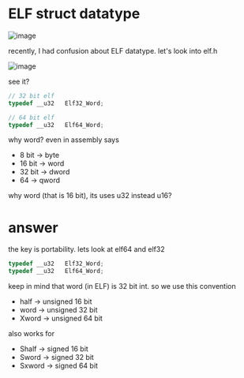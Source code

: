 # ELF struct datatype

![image](/assets/226c75ba603c0f75c0e287cb7cf1502cd4e7857fd7ceba8ef1d60013d08fd225da41b2432866136e0dfbe0152981a49dc106553e664968dade76f92b.png)

recently, I had confusion about ELF datatype. let's look into elf.h

![image](/assets/6fd29d1b194c2d80f6924f6326b6876cb023450367b66064c6debcfaffb38c05a83aa30637373852cc25a630d962542c0f47021636c205cf965ad4e6.png)

see it?

```c
// 32 bit elf
typedef __u32	Elf32_Word;

// 64 bit elf
typedef __u32	Elf64_Word;
```

why word? even in assembly says

- 8 bit -> byte
- 16 bit -> word
- 32 bit -> dword
- 64 -> qword

why word (that is 16 bit), its uses u32 instead u16?

# answer
the key is portability. lets look at elf64 and elf32 

```c
typedef __u32	Elf32_Word;
typedef __u32	Elf64_Word;
```

keep in mind that word (in ELF) is 32 bit int. so we use this convention

- half -> unsigned 16 bit
- word -> unsigned 32 bit
- Xword -> unsigned 64 bit

also works for
- Shalf -> signed 16 bit
- Sword -> signed 32 bit
- Sxword -> signed 64 bit